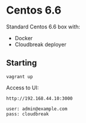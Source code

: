 Centos 6.6
==========

Standard Centos 6.6 box with:
* Docker
* Cloudbreak deployer

## Starting
```
vagrant up
```

Access to UI:
```
http://192.168.44.10:3000

user: admin@example.com
pass: cloudbreak
```
